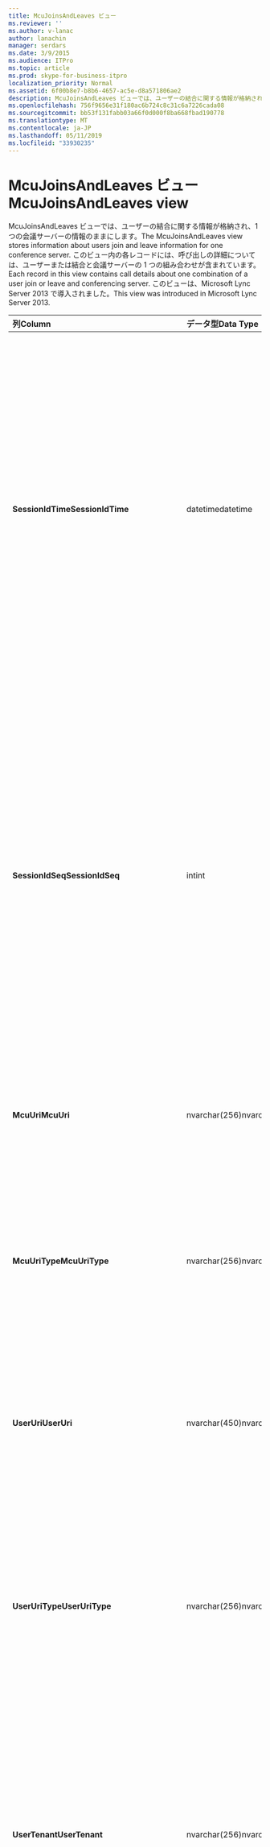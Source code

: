 ```yaml
---
title: McuJoinsAndLeaves ビュー
ms.reviewer: ''
ms.author: v-lanac
author: lanachin
manager: serdars
ms.date: 3/9/2015
ms.audience: ITPro
ms.topic: article
ms.prod: skype-for-business-itpro
localization_priority: Normal
ms.assetid: 6f00b8e7-b8b6-4657-ac5e-d8a571806ae2
description: McuJoinsAndLeaves ビューでは、ユーザーの結合に関する情報が格納され、1 つの会議サーバーの情報のままにします。 このビュー内の各レコードには、呼び出しの詳細については、ユーザーまたは結合と会議サーバーの 1 つの組み合わせが含まれています。 このビューは、Microsoft Lync Server 2013 で導入されました。
ms.openlocfilehash: 756f9656e31f180ac6b724c8c31c6a7226cada08
ms.sourcegitcommit: bb53f131fabb03a66f0d000f8ba668fbad190778
ms.translationtype: MT
ms.contentlocale: ja-JP
ms.lasthandoff: 05/11/2019
ms.locfileid: "33930235"
---
```

# <a name="mcujoinsandleaves-view"></a><span data-ttu-id="edc6f-105">McuJoinsAndLeaves ビュー</span><span class="sxs-lookup"><span data-stu-id="edc6f-105">McuJoinsAndLeaves view</span></span>
 
<span data-ttu-id="edc6f-106">McuJoinsAndLeaves ビューでは、ユーザーの結合に関する情報が格納され、1 つの会議サーバーの情報のままにします。</span><span class="sxs-lookup"><span data-stu-id="edc6f-106">The McuJoinsAndLeaves view stores information about users join and leave information for one conference server.</span></span> <span data-ttu-id="edc6f-107">このビュー内の各レコードには、呼び出しの詳細については、ユーザーまたは結合と会議サーバーの 1 つの組み合わせが含まれています。</span><span class="sxs-lookup"><span data-stu-id="edc6f-107">Each record in this view contains call details about one combination of a user join or leave and conferencing server.</span></span> <span data-ttu-id="edc6f-108">このビューは、Microsoft Lync Server 2013 で導入されました。</span><span class="sxs-lookup"><span data-stu-id="edc6f-108">This view was introduced in Microsoft Lync Server 2013.</span></span>
  
|<span data-ttu-id="edc6f-109">**列**</span><span class="sxs-lookup"><span data-stu-id="edc6f-109">**Column**</span></span>|<span data-ttu-id="edc6f-110">**データ型**</span><span class="sxs-lookup"><span data-stu-id="edc6f-110">**Data Type**</span></span>|<span data-ttu-id="edc6f-111">**詳細**</span><span class="sxs-lookup"><span data-stu-id="edc6f-111">**Details**</span></span>|
|:-----|:-----|:-----|
|<span data-ttu-id="edc6f-112">**SessionIdTime**</span><span class="sxs-lookup"><span data-stu-id="edc6f-112">**SessionIdTime**</span></span> <br/> |<span data-ttu-id="edc6f-113">datetime</span><span class="sxs-lookup"><span data-stu-id="edc6f-113">datetime</span></span>  <br/> |<span data-ttu-id="edc6f-114">会議インスタンスの時間です。</span><span class="sxs-lookup"><span data-stu-id="edc6f-114">Time of conference instance.</span></span> <span data-ttu-id="edc6f-115">会議のインスタンスを一意に識別するのには SessionIdSeq と組み合わせてを使用します。</span><span class="sxs-lookup"><span data-stu-id="edc6f-115">Used in conjunction with SessionIdSeq to uniquely identify a conference instance.</span></span> <span data-ttu-id="edc6f-116">[ビジネス サーバー 2015 の Skype での会議のテーブル](conferences.md)の詳細についてを参照してください。</span><span class="sxs-lookup"><span data-stu-id="edc6f-116">See the [Conferences table in Skype for Business Server 2015](conferences.md) for more information.</span></span> <br/> |
|<span data-ttu-id="edc6f-117">**SessionIdSeq**</span><span class="sxs-lookup"><span data-stu-id="edc6f-117">**SessionIdSeq**</span></span> <br/> |<span data-ttu-id="edc6f-118">int</span><span class="sxs-lookup"><span data-stu-id="edc6f-118">int</span></span>  <br/> |<span data-ttu-id="edc6f-119">会議のインスタンスを識別する ID 番号。</span><span class="sxs-lookup"><span data-stu-id="edc6f-119">ID number to identify the conference instance.</span></span> <span data-ttu-id="edc6f-120">会議のインスタンスを一意に識別するのには SessionIdTime と組み合わせてを使用します。</span><span class="sxs-lookup"><span data-stu-id="edc6f-120">Used in conjunction with SessionIdTime to uniquely identify a conference instance.</span></span> <span data-ttu-id="edc6f-121">[ビジネス サーバー 2015 の Skype での会議のテーブル](conferences.md)の詳細についてを参照してください。</span><span class="sxs-lookup"><span data-stu-id="edc6f-121">See the [Conferences table in Skype for Business Server 2015](conferences.md) for more information.</span></span> <br/> |
|<span data-ttu-id="edc6f-122">**McuUri**</span><span class="sxs-lookup"><span data-stu-id="edc6f-122">**McuUri**</span></span> <br/> |<span data-ttu-id="edc6f-123">nvarchar(256)</span><span class="sxs-lookup"><span data-stu-id="edc6f-123">nvarchar(256)</span></span>  <br/> |<span data-ttu-id="edc6f-124">ユーザーが接続されている会議サーバーの URI。</span><span class="sxs-lookup"><span data-stu-id="edc6f-124">The URI of the conferencing server that the user connected to.</span></span>  <br/> |
|<span data-ttu-id="edc6f-125">**McuUriType**</span><span class="sxs-lookup"><span data-stu-id="edc6f-125">**McuUriType**</span></span> <br/> |<span data-ttu-id="edc6f-126">nvarchar(256)</span><span class="sxs-lookup"><span data-stu-id="edc6f-126">nvarchar(256)</span></span>  <br/> |<span data-ttu-id="edc6f-127">ユーザーが接続されている会議サーバーの URI。</span><span class="sxs-lookup"><span data-stu-id="edc6f-127">The URI of the conferencing server that the user connected to.</span></span> <span data-ttu-id="edc6f-128">詳細については、 [UriTypes テーブル](uritypes.md)を参照してください。</span><span class="sxs-lookup"><span data-stu-id="edc6f-128">See the [UriTypes table](uritypes.md) for more information.</span></span> <br/> |
|<span data-ttu-id="edc6f-129">**UserUri**</span><span class="sxs-lookup"><span data-stu-id="edc6f-129">**UserUri**</span></span> <br/> |<span data-ttu-id="edc6f-130">nvarchar(450)</span><span class="sxs-lookup"><span data-stu-id="edc6f-130">nvarchar(450)</span></span>  <br/> |<span data-ttu-id="edc6f-131">会議サーバーの参加/脱退情報がキャプチャされ、ユーザーの URI。</span><span class="sxs-lookup"><span data-stu-id="edc6f-131">The URI of the user whose conferencing server join/leave information was captured.</span></span>  <br/> |
|<span data-ttu-id="edc6f-132">**UserUriType**</span><span class="sxs-lookup"><span data-stu-id="edc6f-132">**UserUriType**</span></span> <br/> |<span data-ttu-id="edc6f-133">nvarchar(256)</span><span class="sxs-lookup"><span data-stu-id="edc6f-133">nvarchar(256)</span></span>  <br/> |<span data-ttu-id="edc6f-134">会議サーバーの参加/脱退情報がキャプチャされ、ユーザーの URI の種類。</span><span class="sxs-lookup"><span data-stu-id="edc6f-134">The type of URI of the user whose conferencing server join/leave information was captured.</span></span> <span data-ttu-id="edc6f-135">詳細については、 [UriTypes テーブル](uritypes.md)を参照してください。</span><span class="sxs-lookup"><span data-stu-id="edc6f-135">See the [UriTypes table](uritypes.md) for more information.</span></span> <br/> |
|<span data-ttu-id="edc6f-136">**UserTenant**</span><span class="sxs-lookup"><span data-stu-id="edc6f-136">**UserTenant**</span></span> <br/> |<span data-ttu-id="edc6f-137">nvarchar(256)</span><span class="sxs-lookup"><span data-stu-id="edc6f-137">nvarchar(256)</span></span>  <br/> |<span data-ttu-id="edc6f-138">テナントのユーザーが会議サーバーの参加/脱退の情報をキャプチャしました。</span><span class="sxs-lookup"><span data-stu-id="edc6f-138">The tenant of the user whose conferencing server join/leave information was captured.</span></span> <span data-ttu-id="edc6f-139">詳細については[テナントのテーブル](tenants.md)を参照してください。</span><span class="sxs-lookup"><span data-stu-id="edc6f-139">See the [Tenants table](tenants.md) for more information.</span></span> <br/> |
|<span data-ttu-id="edc6f-140">**UserClientVersion**</span><span class="sxs-lookup"><span data-stu-id="edc6f-140">**UserClientVersion**</span></span> <br/> |<span data-ttu-id="edc6f-141">nvarchar(256)</span><span class="sxs-lookup"><span data-stu-id="edc6f-141">nvarchar(256)</span></span>  <br/> |<span data-ttu-id="edc6f-142">会議サーバーの参加/脱退情報がキャプチャされ、ユーザーによって使用されるクライアントのバージョンです。</span><span class="sxs-lookup"><span data-stu-id="edc6f-142">The version of client used by the user whose conferencing server join/leave information was captured.</span></span>  <br/> |
|<span data-ttu-id="edc6f-143">**UserClientType**</span><span class="sxs-lookup"><span data-stu-id="edc6f-143">**UserClientType**</span></span> <br/> |<span data-ttu-id="edc6f-144">int</span><span class="sxs-lookup"><span data-stu-id="edc6f-144">int</span></span>  <br/> |<span data-ttu-id="edc6f-145">会議サーバーの参加/脱退情報がキャプチャされ、ユーザーによって使用されるクライアントです。</span><span class="sxs-lookup"><span data-stu-id="edc6f-145">The client used by the user whose conferencing server join/leave information was captured.</span></span> <span data-ttu-id="edc6f-146">詳細については、 [UserAgentDef テーブル](useragentdef.md)を参照してください。</span><span class="sxs-lookup"><span data-stu-id="edc6f-146">See the [UserAgentDef table](useragentdef.md) for more details.</span></span> <br/> |
|<span data-ttu-id="edc6f-147">**UserClientCategory**</span><span class="sxs-lookup"><span data-stu-id="edc6f-147">**UserClientCategory**</span></span> <br/> |<span data-ttu-id="edc6f-148">nvarchar(64)</span><span class="sxs-lookup"><span data-stu-id="edc6f-148">nvarchar(64)</span></span>  <br/> |<span data-ttu-id="edc6f-149">会議サーバーの参加/脱退情報がキャプチャされ、ユーザーによって使用されるクライアントのカテゴリの名前。</span><span class="sxs-lookup"><span data-stu-id="edc6f-149">The name of the category of the client used by the user whose conferencing server join/leave information was captured.</span></span>  <br/> |
|<span data-ttu-id="edc6f-150">**McuUserInstance**</span><span class="sxs-lookup"><span data-stu-id="edc6f-150">**McuUserInstance**</span></span> <br/> |<span data-ttu-id="edc6f-151">int</span><span class="sxs-lookup"><span data-stu-id="edc6f-151">int</span></span>  <br/> |<span data-ttu-id="edc6f-152">同時に複数のデバイスにログオンしたユーザーのユーザーとデバイスの組み合わせを一意に識別します。</span><span class="sxs-lookup"><span data-stu-id="edc6f-152">Uniquely identifies the user/device combination for users simultaneously logged on to multiple devices.</span></span>  <br/> |
|<span data-ttu-id="edc6f-153">**IsUserFromPstn**</span><span class="sxs-lookup"><span data-stu-id="edc6f-153">**IsUserFromPstn**</span></span> <br/> |<span data-ttu-id="edc6f-154">bit</span><span class="sxs-lookup"><span data-stu-id="edc6f-154">bit</span></span>  <br/> |<span data-ttu-id="edc6f-155">かどうか、ユーザーが内部ユーザーを表すビット。</span><span class="sxs-lookup"><span data-stu-id="edc6f-155">Bit that represents whether the user is an internal user or not.</span></span>  <br/> |
|<span data-ttu-id="edc6f-156">**DialogSessionIdTime**</span><span class="sxs-lookup"><span data-stu-id="edc6f-156">**DialogSessionIdTime**</span></span> <br/> |<span data-ttu-id="edc6f-157">datetime</span><span class="sxs-lookup"><span data-stu-id="edc6f-157">datetime</span></span>  <br/> |<span data-ttu-id="edc6f-158">セッションの要求の時間です。</span><span class="sxs-lookup"><span data-stu-id="edc6f-158">Time of session request.</span></span> <span data-ttu-id="edc6f-159">セッションを一意に識別するのには SessionIdSeq と組み合わせてを使用します。</span><span class="sxs-lookup"><span data-stu-id="edc6f-159">Used in conjunction with SessionIdSeq to uniquely identify a session.</span></span> <span data-ttu-id="edc6f-160">[Skype のビジネス サーバー 2015 のテーブル」ダイアログ ボックス](dialogs.md)の詳細についてを参照してください。</span><span class="sxs-lookup"><span data-stu-id="edc6f-160">See the [Dialogs table in Skype for Business Server 2015](dialogs.md) for more information.</span></span> <br/> |
|<span data-ttu-id="edc6f-161">**DialogSessionIdSeq**</span><span class="sxs-lookup"><span data-stu-id="edc6f-161">**DialogSessionIdSeq**</span></span> <br/> |<span data-ttu-id="edc6f-162">int</span><span class="sxs-lookup"><span data-stu-id="edc6f-162">int</span></span>  <br/> |<span data-ttu-id="edc6f-163">セッションを識別する ID 番号。</span><span class="sxs-lookup"><span data-stu-id="edc6f-163">ID number to identify the session.</span></span> <span data-ttu-id="edc6f-164">セッションを一意に識別するのには SessionIdTime と組み合わせてを使用します。</span><span class="sxs-lookup"><span data-stu-id="edc6f-164">Used in conjunction with SessionIdTime to uniquely identify a session.</span></span> <span data-ttu-id="edc6f-165">[Skype のビジネス サーバー 2015 のテーブル」ダイアログ ボックス](dialogs.md)の詳細についてを参照してください。</span><span class="sxs-lookup"><span data-stu-id="edc6f-165">See the [Dialogs table in Skype for Business Server 2015](dialogs.md) for more information.</span></span> <br/> |
|<span data-ttu-id="edc6f-166">**DialogId**</span><span class="sxs-lookup"><span data-stu-id="edc6f-166">**DialogId**</span></span> <br/> |<span data-ttu-id="edc6f-167">varchar(775)</span><span class="sxs-lookup"><span data-stu-id="edc6f-167">varchar(775)</span></span>  <br/> |<span data-ttu-id="edc6f-168">SIP ダイアログのセッションの ID。</span><span class="sxs-lookup"><span data-stu-id="edc6f-168">SIP dialog ID of the session.</span></span> <span data-ttu-id="edc6f-169">形式: ダイアログ; タグからタグにします。</span><span class="sxs-lookup"><span data-stu-id="edc6f-169">The format is: dialog;from-tag;to-tag.</span></span>  <br/> |
|<span data-ttu-id="edc6f-170">**UserJoinTime**</span><span class="sxs-lookup"><span data-stu-id="edc6f-170">**UserJoinTime**</span></span> <br/> |<span data-ttu-id="edc6f-171">datetime</span><span class="sxs-lookup"><span data-stu-id="edc6f-171">datetime</span></span>  <br/> |<span data-ttu-id="edc6f-172">ユーザーは、会議サーバーを参加している時間です。</span><span class="sxs-lookup"><span data-stu-id="edc6f-172">Time the user joined the conferencing server.</span></span>  <br/> |
|<span data-ttu-id="edc6f-173">**UserLeaveTime**</span><span class="sxs-lookup"><span data-stu-id="edc6f-173">**UserLeaveTime**</span></span> <br/> |<span data-ttu-id="edc6f-174">datetime</span><span class="sxs-lookup"><span data-stu-id="edc6f-174">datetime</span></span>  <br/> |<span data-ttu-id="edc6f-175">時間のユーザーの会議サーバーのままにします。</span><span class="sxs-lookup"><span data-stu-id="edc6f-175">Time the user left the conferencing server.</span></span>  <br/> |
   

